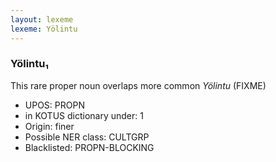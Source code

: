 ```yaml
---
layout: lexeme
lexeme: Yölintu
---
```


###  Yölintu₁

This rare proper noun overlaps more common *Yölintu* (FIXME)
* UPOS:  PROPN
* in KOTUS dictionary under:  1
* Origin:  finer
* Possible NER class:  CULTGRP
* Blacklisted:  PROPN-BLOCKING

